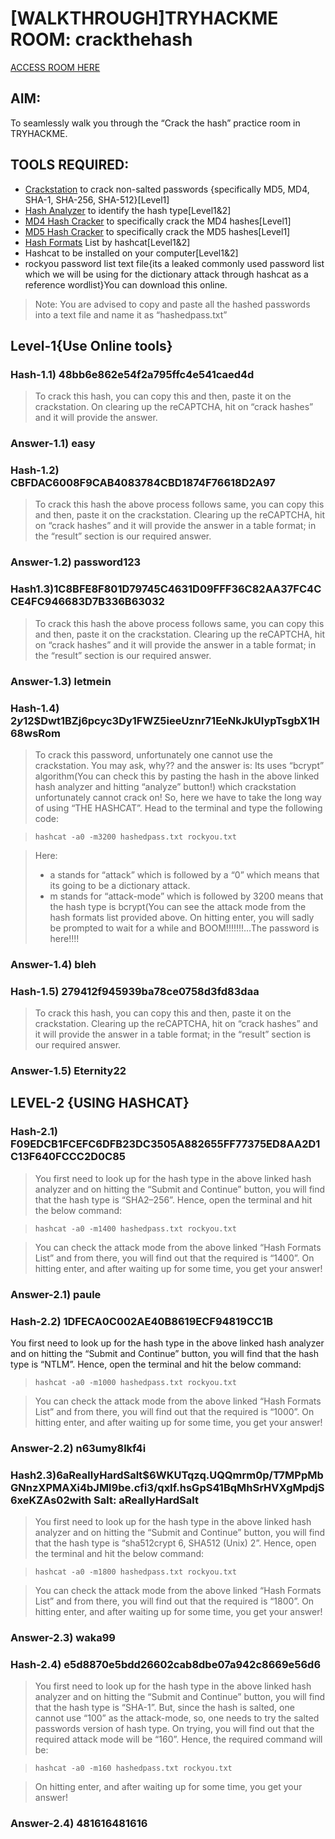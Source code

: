 # [WALKTHROUGH]TRYHACKME ROOM: crackthehash
[ACCESS ROOM HERE](https://tryhackme.com/r/room/crackthehash)

## AIM:
To seamlessly walk you through the “Crack the hash” practice room in TRYHACKME.

## TOOLS REQUIRED:
+ [Crackstation](https://crackstation.net) to crack non-salted passwords {specifically MD5, MD4, SHA-1, SHA-256, SHA-512}[Level1]
+ [Hash Analyzer](https://hashes.com/en/tools/hash_identifier) to identify the hash type[Level1&2]
+ [MD4 Hash Cracker](https://www.dcode.fr/md4-hash) to specifically crack the MD4 hashes[Level1]
+ [MD5 Hash Cracker](https://md5decrypt.net/en/) to specifically crack the MD5 hashes[Level1]
+ [Hash Formats](https://hashcat.net/wiki/doku.php?id=example_hashes) List by hashcat[Level1&2]
+ Hashcat to be installed on your computer[Level1&2]
+ rockyou password list text file{its a leaked commonly used password list which we will be using for the dictionary attack through hashcat as a reference wordlist}You can download this online.
> Note:
You are advised to copy and paste all the hashed passwords into a text file and name it as “hashedpass.txt”

## Level-1{Use Online tools}


### Hash-1.1) 48bb6e862e54f2a795ffc4e541caed4d

> To crack this hash, you can copy this and then, paste it on the crackstation. On clearing up the reCAPTCHA, hit on “crack hashes” and it will provide the answer.

### Answer-1.1) easy


### Hash-1.2) CBFDAC6008F9CAB4083784CBD1874F76618D2A97

> To crack this hash the above process follows same, you can copy this and then, paste it on the crackstation. Clearing up the reCAPTCHA, hit on “crack hashes” and it will provide the answer in a table format; in the “result” section is our required answer.

### Answer-1.2) password123


### Hash1.3)1C8BFE8F801D79745C4631D09FFF36C82AA37FC4CCE4FC946683D7B336B63032

> To crack this hash the above process follows same, you can copy this and then, paste it on the crackstation. Clearing up the reCAPTCHA, hit on “crack hashes” and it will provide the answer in a table format; in the “result” section is our required answer.

### Answer-1.3) letmein


### Hash-1.4) $2y$12$Dwt1BZj6pcyc3Dy1FWZ5ieeUznr71EeNkJkUlypTsgbX1H68wsRom

> To crack this password, unfortunately one cannot use the crackstation. You may ask, why?? and the answer is: Its uses “bcrypt” algorithm(You can check this by pasting the hash in the above linked hash analyzer and hitting “analyze” button!) which crackstation unfortunately cannot crack on! So, here we have to take the long way of using “THE HASHCAT”.
Head to the terminal and type the following code:

> ```hashcat -a0 -m3200 hashedpass.txt rockyou.txt```

>Here:
> + a stands for “attack” which is followed by a “0” which means that its going to be a dictionary attack.
> + m stands for “attack-mode” which is followed by 3200 means that the hash type is bcrypt(You can see the attack mode from the hash formats list provided above.
> On hitting enter, you will sadly be prompted to wait for a while and BOOM!!!!!!!…The password is here!!!!

### Answer-1.4) bleh


### Hash-1.5) 279412f945939ba78ce0758d3fd83daa

> To crack this hash, you can copy this and then, paste it on the crackstation. Clearing up the reCAPTCHA, hit on “crack hashes” and it will provide the answer in a table format; in the “result” section is our required answer.

### Answer-1.5) Eternity22

## LEVEL-2 {USING HASHCAT}


### Hash-2.1) F09EDCB1FCEFC6DFB23DC3505A882655FF77375ED8AA2D1C13F640FCCC2D0C85

> You first need to look up for the hash type in the above linked hash analyzer and on hitting the “Submit and Continue” button, you will find that the hash type is “SHA2–256”. Hence, open the terminal and hit the below command:

> ```hashcat -a0 -m1400 hashedpass.txt rockyou.txt```

> You can check the attack mode from the above linked “Hash Formats List” and from there, you will find out that the required is “1400”.
> On hitting enter, and after waiting up for some time, you get your answer!

### Answer-2.1) paule


### Hash-2.2) 1DFECA0C002AE40B8619ECF94819CC1B

You first need to look up for the hash type in the above linked hash analyzer and on hitting the “Submit and Continue” button, you will find that the hash type is “NTLM”. Hence, open the terminal and hit the below command:

> ```hashcat -a0 -m1000 hashedpass.txt rockyou.txt```

> You can check the attack mode from the above linked “Hash Formats List” and from there, you will find out that the required is “1000”.
> On hitting enter, and after waiting up for some time, you get your answer!

### Answer-2.2) n63umy8lkf4i


### Hash2.3)$6$aReallyHardSalt$6WKUTqzq.UQQmrm0p/T7MPpMbGNnzXPMAXi4bJMl9be.cfi3/qxIf.hsGpS41BqMhSrHVXgMpdjS6xeKZAs02with Salt: aReallyHardSalt

> You first need to look up for the hash type in the above linked hash analyzer and on hitting the “Submit and Continue” button, you will find that the hash type is “sha512crypt $6$, SHA512 (Unix) 2”. Hence, open the terminal and hit the below command:

> ```hashcat -a0 -m1800 hashedpass.txt rockyou.txt```

> You can check the attack mode from the above linked “Hash Formats List” and from there, you will find out that the required is “1800”.
> On hitting enter, and after waiting up for some time, you get your answer!

### Answer-2.3) waka99


### Hash-2.4) e5d8870e5bdd26602cab8dbe07a942c8669e56d6

> You first need to look up for the hash type in the above linked hash analyzer and on hitting the “Submit and Continue” button, you will find that the hash type is “SHA-1”. But, since the hash is salted, one cannot use “100” as the attack-mode, so, one needs to try the salted passwords version of hash type. On trying, you will find out that the required attack mode will be “160”. Hence, the required command will be:

> ```hashcat -a0 -m160 hashedpass.txt rockyou.txt```

> On hitting enter, and after waiting up for some time, you get your answer!

### Answer-2.4) 481616481616



